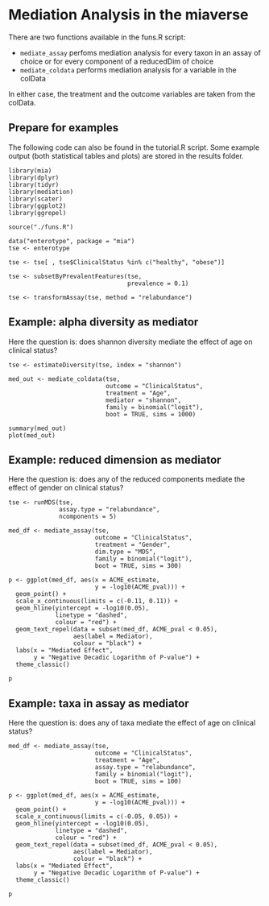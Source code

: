 # Mediation Analysis in the miaverse

There are two functions available in the funs.R script:
- `mediate_assay` perfoms mediation analysis for every taxon in an assay of choice or for every component of a reducedDim of choice
- `mediate_coldata` performs mediation analysis for a variable in the colData

In either case, the treatment and the outcome variables are taken from the colData.

## Prepare for examples

The following code can also be found in the tutorial.R script. Some example output (both statistical tables and plots) are stored in
the results folder.

```
library(mia)
library(dplyr)
library(tidyr)
library(mediation)
library(scater)
library(ggplot2)
library(ggrepel)

source("./funs.R")

data("enterotype", package = "mia")
tse <- enterotype

tse <- tse[ , tse$ClinicalStatus %in% c("healthy", "obese")]

tse <- subsetByPrevalentFeatures(tse,
                                 prevalence = 0.1)

tse <- transformAssay(tse, method = "relabundance")
```

## Example: alpha diversity as mediator

Here the question is: does shannon diversity mediate the effect of age on clinical status?

```
tse <- estimateDiversity(tse, index = "shannon")

med_out <- mediate_coldata(tse,
                           outcome = "ClinicalStatus",
                           treatment = "Age",
                           mediator = "shannon",
                           family = binomial("logit"),
                           boot = TRUE, sims = 1000)

summary(med_out)
plot(med_out)
```

## Example: reduced dimension as mediator

Here the question is: does any of the reduced components mediate the effect of gender on clinical status?

```
tse <- runMDS(tse,
              assay.type = "relabundance",
              ncomponents = 5)

med_df <- mediate_assay(tse,
                        outcome = "ClinicalStatus",
                        treatment = "Gender",
                        dim.type = "MDS",
                        family = binomial("logit"),
                        boot = TRUE, sims = 300)

p <- ggplot(med_df, aes(x = ACME_estimate,
                        y = -log10(ACME_pval))) +
  geom_point() +
  scale_x_continuous(limits = c(-0.11, 0.11)) +
  geom_hline(yintercept = -log10(0.05),
             linetype = "dashed",
             colour = "red") +
  geom_text_repel(data = subset(med_df, ACME_pval < 0.05),
                  aes(label = Mediator),
                  colour = "black") +
  labs(x = "Mediated Effect",
       y = "Negative Decadic Logarithm of P-value") +
  theme_classic()

p
```

## Example: taxa in assay as mediator

Here the question is: does any of taxa mediate the effect of age on clinical status?

```
med_df <- mediate_assay(tse,
                        outcome = "ClinicalStatus",
                        treatment = "Age",
                        assay.type = "relabundance",
                        family = binomial("logit"),
                        boot = TRUE, sims = 100)

p <- ggplot(med_df, aes(x = ACME_estimate,
                        y = -log10(ACME_pval))) +
  geom_point() +
  scale_x_continuous(limits = c(-0.05, 0.05)) +
  geom_hline(yintercept = -log10(0.05),
             linetype = "dashed",
             colour = "red") +
  geom_text_repel(data = subset(med_df, ACME_pval < 0.05),
                  aes(label = Mediator),
                  colour = "black") +
  labs(x = "Mediated Effect",
       y = "Negative Decadic Logarithm of P-value") +
  theme_classic()

p
```

